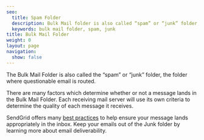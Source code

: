 ```yaml
---
seo:
  title: Spam Folder
  description: Bulk Mail folder is also called “spam” or “junk” folder, the folder where questionable email is routed.
  keywords: bulk mail folder, spam, junk
title: Bulk Mail Folder
weight: 0
layout: page
navigation:
  show: false
---
```


The Bulk Mail Folder is also called the “spam” or “junk” folder, the folder where questionable email is routed.

There are many factors which determine whether or not a message lands in the Bulk Mail Folder. Each receiving mail server will use its own criteria to determine the quality of each message it receives.

SendGrid offers many [best practices]({{root_url}}/help-support/sending-email/email-deliverability/) to help ensure your message lands appropriately in the inbox. Keep your emails out of the Junk folder by learning more about email deliverability.
